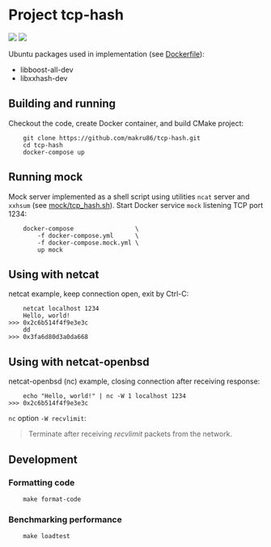 # Project tcp-hash

![](https://github.com/makru86/tcp-hash/actions/workflows/ubuntu.yml/badge.svg)
![](https://img.shields.io/scrutinizer/coverage/g/makru86/tcp-hash?style=plastic)

Ubuntu packages used in implementation (see [Dockerfile](Dockerfile)):

- libboost-all-dev
- libxxhash-dev

## Building and running

Checkout the code, create Docker container, and build CMake project:

```
    git clone https://github.com/makru86/tcp-hash.git
    cd tcp-hash
    docker-compose up
```

## Running mock

Mock server implemented as a shell script using utilities `ncat` server and `xxhsum`
(see [mock/tcp_hash.sh](mock/tcp_hash.sh)). Start Docker service `mock`  listening TCP port 1234:

```
    docker-compose                 \
        -f docker-compose.yml      \
        -f docker-compose.mock.yml \
        up mock
```

## Using with netcat

netcat example, keep connection open, exit by Ctrl-C:

```
    netcat localhost 1234
    Hello, world!
>>> 0x2c6b514f4f9e3e3c
    dd
>>> 0x3fa6d80d3a0da668
```

## Using with netcat-openbsd

netcat-openbsd (nc) example, closing connection after receiving response:

```
    echo "Hello, world!" | nc -W 1 localhost 1234
>>> 0x2c6b514f4f9e3e3c
```

`nc` option `-W recvlimit`:
> Terminate after receiving *recvlimit* packets from the network.

## Development

### Formatting code

```
    make format-code
```

### Benchmarking performance

```
    make loadtest
```
